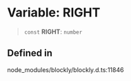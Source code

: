 # Variable: RIGHT

> `const` **RIGHT**: `number`

## Defined in

node_modules/blockly/blockly.d.ts:11846
